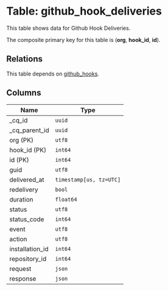 # Table: github_hook_deliveries

This table shows data for Github Hook Deliveries.

The composite primary key for this table is (**org**, **hook_id**, **id**).

## Relations

This table depends on [github_hooks](github_hooks.md).

## Columns

| Name          | Type          |
| ------------- | ------------- |
|_cq_id|`uuid`|
|_cq_parent_id|`uuid`|
|org (PK)|`utf8`|
|hook_id (PK)|`int64`|
|id (PK)|`int64`|
|guid|`utf8`|
|delivered_at|`timestamp[us, tz=UTC]`|
|redelivery|`bool`|
|duration|`float64`|
|status|`utf8`|
|status_code|`int64`|
|event|`utf8`|
|action|`utf8`|
|installation_id|`int64`|
|repository_id|`int64`|
|request|`json`|
|response|`json`|